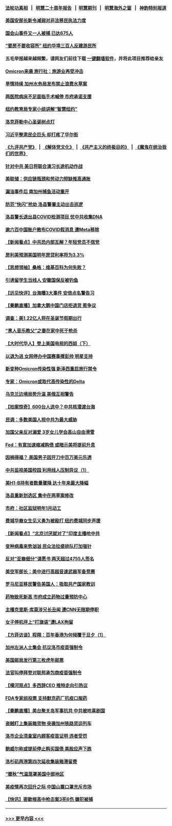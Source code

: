 #### [法轮功真相](https://github.com/gfw-breaker/truth/blob/master/README.md?t=0) &nbsp;&nbsp;|&nbsp;&nbsp; [明慧二十周年报告](https://github.com/gfw-breaker/mh-reports/blob/master/README.md?t=0) &nbsp;&nbsp;|&nbsp;&nbsp;[明慧期刊](https://github.com/gfw-breaker/mh-qikan) &nbsp;&nbsp;|&nbsp;&nbsp; [明慧海外之窗](https://github.com/gfw-breaker/mh-news/blob/master/README.md?t=0) &nbsp;&nbsp;|&nbsp;&nbsp; [神韵特别报道](https://github.com/gfw-breaker/mh-news/blob/master/shenyun.md?t=0)
#### [美国安部长新令减弱对非法移民执法力度](../pages/nsc412/n13411417.md?t=12021750) 
#### [国会山事件又一人被捕 已达675人](../pages/nsc412/n13411912.md?t=12021750) 
#### [“要房不要收容所” 纽约华埠三百人反建游民所](../pages/nsc412/n13411646.md?t=12021750) 
#### 五毛举报越来越频繁，请网友们前往下载 [一键翻墙软件](https://github.com/gfw-breaker/ssr-accounts)，并将此项目推荐给亲友
#### [Omicron来袭  旅行社：旅游业再受冲击](../pages/nsc412/n13411770.md?t=12021750) 
#### [旱情持续 加州水务局发布禁止浪费水草案](../pages/nsc412/n13411882.md?t=12021750) 
#### [两医院病床不足面临手术喊停 市府承诺支援](../pages/nsc412/n13411754.md?t=12021750) 
#### [纽约教育局专家小组讲解“智慧纽约”](../pages/nsc412/n13411757.md?t=12021750) 
#### [洛克菲勒中心圣诞树点灯](../pages/nsc412/n13411634.md?t=12021750) 
#### [习近平整肃民企巨头 却打疼了华尔街](../pages/nsc412/n13411621.md?t=12021750) 
#### [《九评共产党》](https://github.com/begood0513/9ping.md/blob/master/README.md) &nbsp;|&nbsp; [《解体党文化》](../../../../jtdwh.md/blob/master/README.md)  &nbsp;|&nbsp; [《共产主义的终极目的》](../../../../gczydzjmd.md/blob/master/README.md) &nbsp;|&nbsp; [《魔鬼在统治我们的世界》](../../../../mgztzwmdsj.md/blob/master/README.md) 
#### [针对中共 美日将联合演习长途机动作战](../pages/nsc412/n13411570.md?t=12021750) 
#### [美联储：供应链瓶颈和劳动力短缺推高通胀](../pages/nsc412/n13411442.md?t=12021750) 
#### [漏油事件后 南加州捕鱼活动重开](../pages/nsc412/n13411567.md?t=12021750) 
#### [防范“快闪”抢劫 洛县警署主动出击巡逻](../pages/nsc412/n13411541.md?t=12021750) 
#### [洛县警长退出县COVID检测项目 忧中共收集DNA](../pages/nsc412/n13411356.md?t=12021750) 
#### [逾六百中国账户散布COVID假消息 遭Meta移除](../pages/nsc412/n13411393.md?t=12021750) 
#### [【新闻看点】中共恐内部瓦解？年轻党员不信党](../pages/nsc412/n13410692.md?t=12021750) 
#### [房利美预测美国明年房贷利率将为3.3%](../pages/nsc412/n13411282.md?t=12021750) 
#### [【思想领袖】桑格：维基百科为何失败？](../pages/nsc412/n13385004.md?t=12021750) 
#### [引诱留学生当线人 安徽国保反被钓鱼](../pages/nsc412/n13410912.md?t=12021750) 
#### [【远见快评】台海曝3大事件 安倍点名警告习](../pages/nsc412/n13411212.md?t=12021750) 
#### [【秦鹏直播】加拿大鹅中国门店拒退货 惹争议](../pages/nsc412/n13411266.md?t=12021750) 
#### [调查：美1.22亿人将在圣诞节假期出行](../pages/nsc412/n13411272.md?t=12021750) 
#### [“黑人音乐教父”之妻在家中死于枪杀](../pages/nsc412/n13410894.md?t=12021750) 
#### [【大时代华人】登上美国电视的西姐（下）](../pages/nsc412/n13408946.md?t=12021750) 
#### [以退为进 女网停办中国赛事撑彭帅 明星支持](../pages/nsc412/n13411142.md?t=12021750) 
#### [新变种Omicron传染性强 新泽西重启旅行禁令](../pages/nsc412/n13410932.md?t=12021750) 
#### [专家：Omicron或取代高传染性的Delta](../pages/nsc412/n13410791.md?t=12021750) 
#### [乌克兰边境局势升温 美俄互相警告](../pages/nsc412/n13410311.md?t=12021750) 
#### [【拍案惊奇】600台人送中？中共核潜渡台海](../pages/nsc412/n13410413.md?t=12021750) 
#### [民调：多数美国人视中共为最大威胁](../pages/nsc412/n13410543.md?t=12021750) 
#### [加国父亲反对溺爱 3岁女儿学会高山自由滑雪](../pages/nsc412/n13409237.md?t=12021750) 
#### [Fed：有意加速缩减购债 或暗示美将提前升息](../pages/nsc412/n13410336.md?t=12021750) 
#### [因祸得福？ 美国男子因开刀中百万美元乐透](../pages/nsc412/n13409920.md?t=12021750) 
#### [中共监视美国校园 利用线人压制异议（1）](../pages/nsc412/n13409420.md?t=12021750) 
#### [美H1-B持有者数量骤降 达十年来最大降幅](../pages/nsc412/n13409221.md?t=12021750) 
#### [洛县重新划选区 集中在两草案修改](../pages/nsc412/n13409539.md?t=12021750) 
#### [市府：社区监狱明年1月动工](../pages/nsc412/n13409390.md?t=12021750) 
#### [费城华裔女生见义勇为被殴打 纽约费城同步声援](../pages/nsc412/n13409451.md?t=12021750) 
#### [【新闻看点】“北京讨厌就对了”印度主播呛中共](../pages/nsc412/n13408791.md?t=12021750) 
#### [变种病毒来势汹汹  民众法拉盛排队打加强针](../pages/nsc412/n13409441.md?t=12021750) 
#### [反对“亚裔细分”请愿书 两天超过4755人签名](../pages/nsc412/n13409437.md?t=12021750) 
#### [美空军部长：美中进行高超音速武器军备竞赛](../pages/nsc412/n13409243.md?t=12021750) 
#### [罗马尼亚移民警告美国人：吸取共产国家教训](../pages/nsc412/n13409080.md?t=12021750) 
#### [药物致死新高 市府成立药物过量预防中心](../pages/nsc412/n13409397.md?t=12021750) 
#### [主播克里斯·库莫涉兄长丑闻 遭CNN无限期停职](../pages/nsc412/n13409049.md?t=12021750) 
#### [女子停机坪上“打旗语”遭LAX拘留](../pages/nsc412/n13409259.md?t=12021750) 
#### [【方菲访谈】程翔：百年香港为何倾覆于旦夕（1）](../pages/nsc412/n13408816.md?t=12021750) 
#### [加州左派人士集会 抗议洛市疫苗强制令](../pages/nsc412/n13409171.md?t=12021750) 
#### [美国邮局发行第三枚虎年邮票](../pages/nsc412/n13409012.md?t=12021750) 
#### [法官叫停拜登对联邦承包商疫苗强制令](../pages/nsc412/n13408741.md?t=12021750) 
#### [【横河观点】多西辞CEO 推特走向引热议](../pages/nsc412/n13408945.md?t=12021750) 
#### [FDA专家组投票 支持默克药厂抗疫口服药](../pages/nsc412/n13408869.md?t=12021750) 
#### [【秦鹏直播】美台聚关岛军事抗共 中共被呛喜剧国](../pages/nsc412/n13408913.md?t=12021750) 
#### [盗贼盯上集装箱货物 突袭加州铁路货运列车](../pages/nsc412/n13408743.md?t=12021750) 
#### [洛市企业须查室内顾客疫苗证明 违者受罚](../pages/nsc412/n13408899.md?t=12021750) 
#### [鲍威尔称或提前停止购买国债 美股应声下跌](../pages/nsc412/n13408657.md?t=12021750) 
#### [洛杉矶两港第四次延收集装箱滞留费](../pages/nsc412/n13408860.md?t=12021750) 
#### [“暖秋”气温笼罩美国中部地区](../pages/nsc412/n13408729.md?t=12021750) 
#### [美疫情再次回升之际 中国山寨口罩充斥市场](../pages/nsc412/n13408543.md?t=12021750) 
#### [【快讯】密歇根高中枪击案3死6伤 嫌犯被捕](../pages/nsc412/n13408658.md?t=12021750) 

----
#### [ >>> 更早内容 <<< ](../indexes/nsc412-earlier.md)
